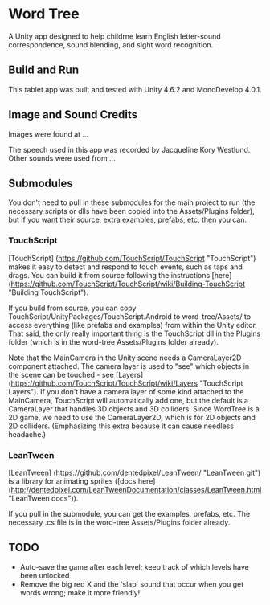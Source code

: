 # Word Tree
A Unity app designed to help childrne learn English letter-sound correspondence, sound blending, and sight word recognition.

## Build and Run
This tablet app was built and tested with Unity 4.6.2 and MonoDevelop 4.0.1.

## Image and Sound Credits
Images were found at ...

The speech used in this app was recorded by Jacqueline Kory Westlund. Other sounds were used from ... 

## Submodules
You don't need to pull in these submodules for the main project to run (the necessary scripts or dlls have been copied into the Assets/Plugins folder), but if you want their source, extra examples, prefabs, etc, then you can.

### TouchScript
[TouchScript] (https://github.com/TouchScript/TouchScript "TouchScript") makes it easy to detect and respond to touch events, such as taps and drags. You can build it from source following the instructions [here] (https://github.com/TouchScript/TouchScript/wiki/Building-TouchScript "Building TouchScript").

If you build from source, you can copy TouchScript/UnityPackages/TouchScript.Android to word-tree/Assets/ to access everything (like prefabs and examples) from within the Unity editor. That said, the only really important thing is the TouchScript dll in the Plugins folder (which is in the word-tree Assets/Plugins folder already).

Note that the MainCamera in the Unity scene needs a CameraLayer2D component attached. The camera layer is used to "see" which objects in the scene can be touched - see [Layers] (https://github.com/TouchScript/TouchScript/wiki/Layers "TouchScript Layers"). If you don't have a camera layer of some kind attached to the MainCamera, TouchScript will automatically add one, but the default is a CameraLayer that handles 3D objects and 3D colliders. Since WordTree is a 2D game, we need to use the CameraLayer2D, which is for 2D objects and 2D colliders. (Emphasizing this extra because it can cause needless headache.)

### LeanTween
[LeanTween] (https://github.com/dentedpixel/LeanTween/ "LeanTween git") is a library for animating sprites ([docs here] (http://dentedpixel.com/LeanTweenDocumentation/classes/LeanTween.html "LeanTween docs")).

If you pull in the submodule, you can get the examples, prefabs, etc. The necessary .cs file is in the word-tree Assets/Plugins folder already.

## TODO
- Auto-save the game after each level; keep track of which levels have been unlocked
- Remove the big red X and the 'slap' sound that occur when you get words wrong; make it more friendly!
 
